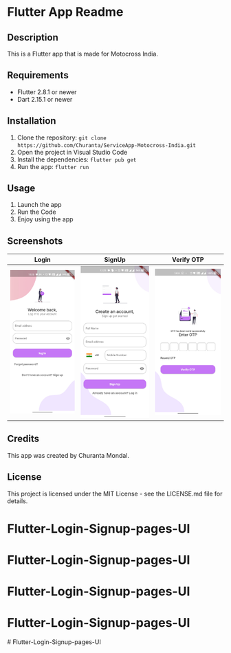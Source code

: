 # Flutter App Readme

## Description

This is a Flutter app that is made for Motocross India.

## Requirements

- Flutter 2.8.1 or newer
- Dart 2.15.1 or newer

## Installation

1. Clone the repository: `git clone https://github.com/Churanta/ServiceApp-Motocross-India.git`
2. Open the project in Visual Studio Code
3. Install the dependencies: `flutter pub get`
4. Run the app: `flutter run`

## Usage

1. Launch the app
2. Run the Code
3. Enjoy using the app

## Screenshots

|              Login               |              SignUp              |            Verify OTP            |
| :------------------------------: | :------------------------------: | :------------------------------: |
| ![](screenshots/screenshot1.jpg) | ![](screenshots/screenshot2.jpg) | ![](screenshots/screenshot3.jpg) |

## Credits

This app was created by Churanta Mondal.

## License

This project is licensed under the MIT License - see the LICENSE.md file for details.
# Flutter-Login-Signup-pages-UI
# Flutter-Login-Signup-pages-UI
# Flutter-Login-Signup-pages-UI
# Flutter-Login-Signup-pages-UI
#   F l u t t e r - L o g i n - S i g n u p - p a g e s - U I 
 
 